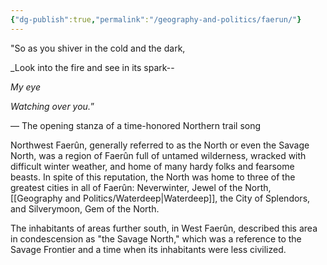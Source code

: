 ```yaml
---
{"dg-publish":true,"permalink":"/geography-and-politics/faerun/"}
---
```


"So as you shiver in the cold and the dark,

_Look into the fire and see in its spark--

_My eye_

_Watching over you._”

— The opening stanza of a time-honored Northern trail song

Northwest Faerûn, generally referred to as the North or even the Savage North, was a region of Faerûn full of untamed wilderness, wracked with difficult winter weather, and home of many hardy folks and fearsome beasts. In spite of this reputation, the North was home to three of the greatest cities in all of Faerûn: Neverwinter, Jewel of the North, [[Geography and Politics/Waterdeep\|Waterdeep]], the City of Splendors, and Silverymoon, Gem of the North.

The inhabitants of areas further south, in West Faerûn, described this area in condescension as "the Savage North," which was a reference to the Savage Frontier and a time when its inhabitants were less civilized.

